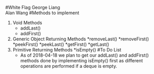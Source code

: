 #White Flag
George Liang
<br>
Alan Wang
#Methods to implement 
1. Void Methods
	* addLast()
	* addFirst()
2. Generic Object Returning Methods
	*removeLast()
	*removeFirst()
	*peekFirst()
	*peekLast()
	*getFirst()
	*getLast()
3. Primitive Returning Methods
	*isEmpty()
#To Do List
	* As of 2018-04-18 we plan to get our addLast() and addFirst() methods done by implementing isEmpty() first as different operations are performed if a deque is empty.

